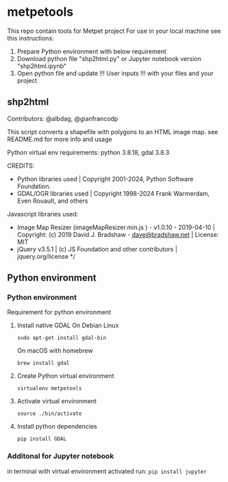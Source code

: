 # metpetools

This repo contain tools for Metpet project
For use in your local machine see this instructions:

1. Prepare Python environment with below requirement
2. Download python file "shp2html.py" or Jupyter notebook version "shp2html.ipynb"
3. Open python file and update !!! User inputs !!! with your files and your project


## shp2html 
Contributors: @albdag, @gianfrancodp

This script converts a shapefile with polygons to an HTML image map.
see README.md for more info and usage

Python virtual env requirements: python 3.8.18, gdal 3.8.3

CREDITS:

- Python libraries used | Copyright 2001-2024, Python Software Foundation.
- GDAL/OGR libraries used | Copyright 1998-2024 Frank Warmerdam, Even Rouault, and others

Javascript libraries used:
- Image Map Resizer (imageMapResizer.min.js ) - v1.0.10 - 2019-04-10 | Copyright: (c) 2019 David J. Bradshaw - dave@bradshaw.net | License: MIT
- jQuery v3.5.1 | (c) JS Foundation and other contributors | jquery.org/license */


## Python environment

### Python environment
Requirement for python environment

1. Install native GDAL
    On Debian Linux

    `sudo apt-get install gdal-bin`

    On macOS with homebrew

    `brew install gdal`

2. Create Python virtual environment 

    `virtualenv metpetools` 

3. Activate virtual environment

    `source ./bin/activate`

4. Install python dependencies

    `pip install GDAL`

### Additonal for Jupyter notebook
in terminal with virtual environment activated run: `pip install jupyter`
    


